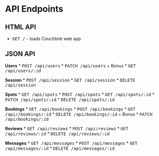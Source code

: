# API Endpoints

## HTML API
  * <tt>GET /</tt> - loads Couchbnb web app

## JSON API
  **Users**
    * <tt>POST /api/users</tt>
    * <tt>PATCH /api/users</tt>
    + Bonus
      * <tt>GET /api/users/:id</tt>

  **Session**
    * <tt>POST /api/session</tt>
    * <tt>GET /api/session</tt>
    * <tt>DELETE /api/session</tt>

  **Spots**
    * <tt>GET /api/spots</tt>
    * <tt>POST /api/spots</tt>
    * <tt>GET /api/spots/:id</tt>
    * <tt>PATCH /api/spots/:id</tt>
    * <tt>DELETE /api/spots/:id</tt>

  **Bookings**
    * <tt>GET /api/bookings</tt>
    * <tt>POST /api/bookings</tt>
    * <tt>GET /api//bookings/:id</tt>
    * <tt>DELETE /api/bookings/:id</tt>
    + Bonus
      * <tt>PATCH /api/bookings/:id</tt>

  **Reviews**
    * <tt>GET /api/reviews</tt>
    * <tt>POST /api/reviews</tt>
    * <tt>GET /api/reviews/:id</tt>
    * <tt>DELETE /api/reviews/:id</tt>

  **Messages**
    * <tt>GET /api/messages</tt>
    * <tt>POST /api/messages</tt>
    * <tt>GET /api/messages/:id</tt>
    * <tt>DELETE /api/messages/:id</tt>
